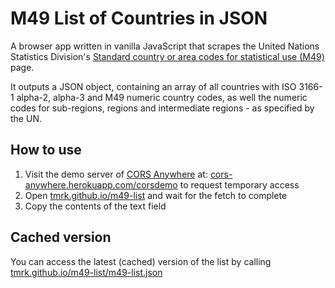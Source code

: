# M49 List of Countries in JSON

A browser app written in vanilla JavaScript that scrapes the United Nations Statistics Division's [Standard country or area codes for statistical use (M49)](https://unstats.un.org/unsd/methodology/m49/) page.

It outputs a JSON object, containing an array of all countries with ISO 3166-1 alpha-2, alpha-3 and M49 numeric country codes, as well the numeric codes for sub-regions, regions and intermediate regions - as specified by the UN.

## How to use

1. Visit the demo server of [CORS Αnywhere](https://github.com/Rob--W/cors-anywhere/) at: [cors-anywhere.herokuapp.com/corsdemo](https://cors-anywhere.herokuapp.com/corsdemo/) to request temporary access
2. Open [tmrk.github.io/m49-list](https://tmrk.github.io/m49-list/) and wait for the fetch to complete
3. Copy the contents of the text field

## Cached version

You can access the latest (cached) version of the list by calling [tmrk.github.io/m49-list/m49-list.json](https://tmrk.github.io/m49-list/m49-list.json)